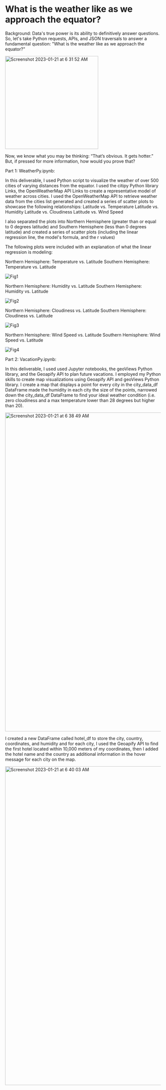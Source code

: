 # What is the weather like as we approach the equator?

Background: Data's true power is its ability to definitively answer questions. So, let's take Python requests, APIs, and JSON traversals to answer a fundamental question: "What is the weather like as we approach the equator?"

<img width="301" alt="Screenshot 2023-01-21 at 6 31 52 AM" src="https://user-images.githubusercontent.com/106120403/213865106-a8e71eae-a992-4a1e-be86-c6163ba00716.png">


Now, we know what you may be thinking: “That’s obvious. It gets hotter.” But, if pressed for more information, how would you prove that?

Part 1: WeatherPy.ipynb:

In this deliverable, I used Python script to visualize the weather of over 500 cities of varying distances from the equator. I used the citipy Python library Links, the OpenWeatherMap API Links to create a representative model of weather across cities.
I used the OpenWeatherMap API to retrieve weather data from the cities list generated and created a series of scatter plots to showcase the following relationships:
Latitude vs. Temperature
Latitude vs. Humidity
Latitude vs. Cloudiness
Latitude vs. Wind Speed

I also separated the plots into Northern Hemisphere (greater than or equal to 0 degrees latitude) and Southern Hemisphere (less than 0 degrees latitude) and created a series of scatter plots (including the linear regression line, the model's formula, and the r values)

The following plots were included with an explanation of what the linear regression is modeling:

Northern Hemisphere: Temperature vs. Latitude
Southern Hemisphere: Temperature vs. Latitude

![Fig1](https://user-images.githubusercontent.com/106120403/213865230-d57c9e0a-869f-4a56-94db-1cd4c9249e03.png)

Northern Hemisphere: Humidity vs. Latitude
Southern Hemisphere: Humidity vs. Latitude

![Fig2](https://user-images.githubusercontent.com/106120403/213865223-0a0c12c8-32b4-430b-a270-a8ee24e84f4a.png)

Northern Hemisphere: Cloudiness vs. Latitude
Southern Hemisphere: Cloudiness vs. Latitude

![Fig3](https://user-images.githubusercontent.com/106120403/213865203-22799339-c676-4863-afe2-48c0ea08e752.png)

Northern Hemisphere: Wind Speed vs. Latitude
Southern Hemisphere: Wind Speed vs. Latitude

![Fig4](https://user-images.githubusercontent.com/106120403/213865189-b7ce5055-c1ef-4ff9-b1aa-a6c83ce9e652.png)

Part 2: VacationPy.ipynb:

In this deliverable, I used used Jupyter notebooks, the geoViews Python library, and the Geoapify API to plan future vacations. I employed my Python skills to create map visualizations using Geoapify API and geoViews Python library. I create a map that displays a point for every city in the city_data_df DataFrame made the humidity in each city the size of the points, narrowed down the city_data_df DataFrame to find your ideal weather condition (i.e. zero cloudiness and a max temperature lower than 28 degrees but higher than 20).

<img width="1032" alt="Screenshot 2023-01-21 at 6 38 49 AM" src="https://user-images.githubusercontent.com/106120403/213865273-a28195ed-1a26-417c-b11f-efcf996c41e0.png">

I created a new DataFrame called hotel_df to store the city, country, coordinates, and humidity and for each city, I used the Geoapify API to find the first hotel located within 10,000 meters of my coordinates, then I added the hotel name and the country as additional information in the hover message for each city on the map.

<img width="1032" alt="Screenshot 2023-01-21 at 6 40 03 AM" src="https://user-images.githubusercontent.com/106120403/213865286-8aa4900c-cd2e-4088-a23e-a55cf702159c.png">
